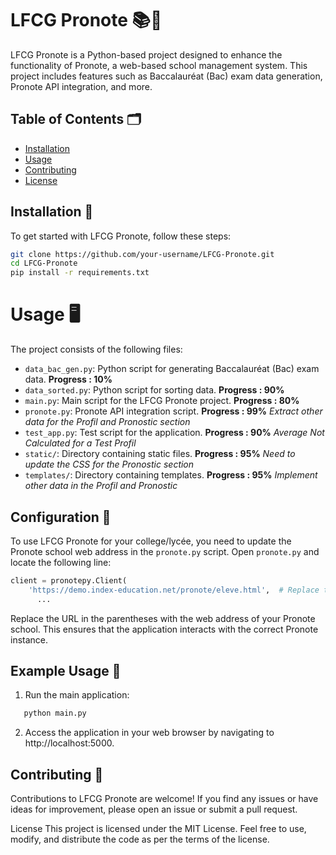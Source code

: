 # LFCG Pronote 📚🔗

LFCG Pronote is a Python-based project designed to enhance the functionality of Pronote, a web-based school management system. This project includes features such as Baccalauréat (Bac) exam data generation, Pronote API integration, and more.

## Table of Contents 🗂

- [Installation](#installation)
- [Usage](#usage)
- [Contributing](#contributing)
- [License](#license)

## Installation 🚀

To get started with LFCG Pronote, follow these steps:

```bash
git clone https://github.com/your-username/LFCG-Pronote.git
cd LFCG-Pronote
pip install -r requirements.txt
```

# Usage 🖥️

The project consists of the following files:

- `data_bac_gen.py`: Python script for generating Baccalauréat (Bac) exam data. **Progress : 10%**
- `data_sorted.py`: Python script for sorting data. **Progress : 90%**
- `main.py`: Main script for the LFCG Pronote project. **Progress : 80%** 
- `pronote.py`: Pronote API integration script. **Progress : 99%** _Extract other data for the Profil and  Pronostic section_
- `test_app.py`: Test script for the application. **Progress : 90%** _Average Not Calculated for a Test Profil_
- `static/`: Directory containing static files. **Progress : 95%** _Need to update the CSS for the Pronostic section_
- `templates/`: Directory containing templates. **Progress : 95%** _Implement other data in the Profil and  Pronostic_

## Configuration 🔧

To use LFCG Pronote for your college/lycée, you need to update the Pronote school web address in the `pronote.py` script. Open `pronote.py` and locate the following line:

```python
client = pronotepy.Client(
    'https://demo.index-education.net/pronote/eleve.html',  # Replace this line
      ...
```
Replace the URL in the parentheses with the web address of your Pronote school. This ensures that the application interacts with the correct Pronote instance.

## Example Usage 📄

1. Run the main application:

```bash
   python main.py
```

2. Access the application in your web browser by navigating to http://localhost:5000.

## Contributing 🤝

Contributions to LFCG Pronote are welcome! If you find any issues or have ideas for improvement, please open an issue or submit a pull request.

License
This project is licensed under the MIT License. Feel free to use, modify, and distribute the code as per the terms of the license.
